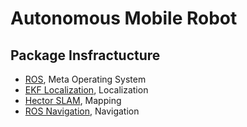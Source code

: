 # Autonomous Mobile Robot

## Package Insfractucture

- [ROS](https://www.ros.org/), Meta Operating System
- [EKF Localization](https://github.com/ros-planning/robot_pose_ekf), Localization
- [Hector SLAM](https://github.com/tu-darmstadt-ros-pkg/hector_slam), Mapping
- [ROS Navigation](https://github.com/ros-planning/navigation), Navigation
&nbsp;
